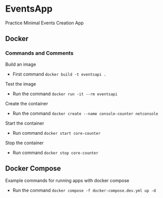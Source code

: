 # EventsApp

Practice Minimal Events Creation App

## Docker

### Commands and Comments

Build an image

-   First command `docker build -t eventsapi .`

Test the image

-   Run the command `docker run -it --rm eventsapi`

Create the container

-   Run the command `docker create --name console-counter netconsole`

Start the container

-   Run command `docker start core-counter`

Stop the container

-   Run command `docker stop core-counter`

## Docker Compose
Example commands for running apps with docker compose
- Run the command `docker compose -f docker-compose.dev.yml up -d`


